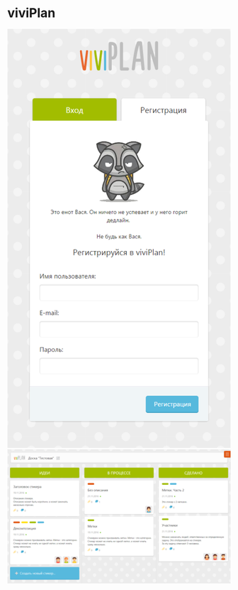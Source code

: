# viviPlan
![alt tag](https://github.com/SvetaZavada/viviPlan/blob/master/img/screenshot1.png)
![alt tag](https://github.com/SvetaZavada/viviPlan/blob/master/img/screenshot2.png)
